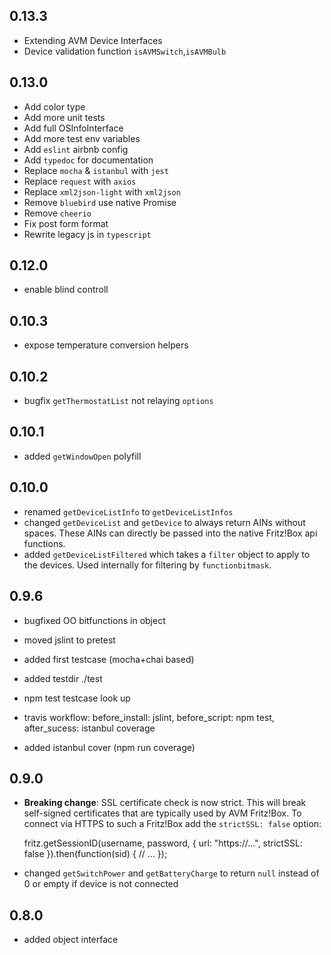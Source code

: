## 0.13.3

- Extending AVM Device Interfaces
- Device validation function `isAVMSwitch`,`isAVMBulb`

## 0.13.0

- Add color type
- Add more unit tests
- Add full OSInfoInterface
- Add more test env variables
- Add `eslint` airbnb config
- Add `typedoc` for documentation
- Replace `mocha` & `istanbul` with `jest`
- Replace `request` with `axios`
- Replace `xml2json-light` with `xml2json`
- Remove `bluebird` use native Promise
- Remove `cheerio`
- Fix post form format
- Rewrite legacy js in `typescript`

## 0.12.0

- enable blind controll

## 0.10.3

- expose temperature conversion helpers

## 0.10.2

- bugfix `getThermostatList` not relaying `options`

## 0.10.1

- added `getWindowOpen` polyfill

## 0.10.0

- renamed `getDeviceListInfo` to `getDeviceListInfos`
- changed `getDeviceList` and `getDevice` to always return AINs without spaces. These AINs can directly be passed into the native Fritz!Box api functions.
- added `getDeviceListFiltered` which takes a `filter` object to apply to the devices. Used internally for filtering by `functionbitmask`.

## 0.9.6

- bugfixed OO bitfunctions in object

- moved jslint to pretest
- added first testcase (mocha+chai based)
- added testdir ./test
- npm test testcase look up

- travis workflow: before_install: jslint, before_script: npm test, after_sucess: istanbul coverage
- added istanbul cover (npm run coverage)

## 0.9.0

- **Breaking change**: SSL certificate check is now strict. This will break self-signed certificates that are typically used by AVM Fritz!Box. To connect via HTTPS to such a Fritz!Box add the `strictSSL: false` option:

	fritz.getSessionID(username, password, {
		url: "https://...",
		strictSSL: false
	}).then(function(sid) {
		// ...
	});

- changed `getSwitchPower` and `getBatteryCharge` to return `null` instead of 0 or empty if device is not connected

## 0.8.0

- added object interface
